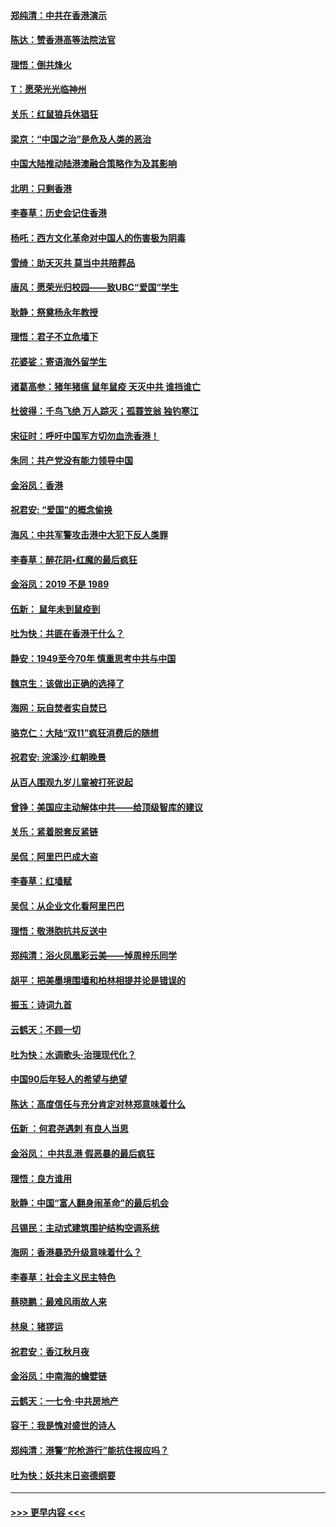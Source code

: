 #### [郑纯清：中共在香港演示](../pages/nsc993/n11670539.md?t=11221201) 
#### [陈达：赞香港高等法院法官](../pages/nsc993/n11669542.md?t=11221201) 
#### [理悟：倒共烽火](../pages/nsc993/n11668844.md?t=11221201) 
#### [T：愿荣光光临神州](../pages/nsc993/n11668421.md?t=11221201) 
#### [关乐：红鼠狼兵休猖狂](../pages/nsc993/n11668378.md?t=11221201) 
#### [梁京：“中国之治”是危及人类的恶治](../pages/nsc993/n11668328.md?t=11221201) 
#### [中国大陆推动陆港澳融合策略作为及其影响](../pages/nsc993/n11668157.md?t=11221201) 
#### [北明：只剩香港](../pages/nsc993/n11668002.md?t=11221201) 
#### [李春草：历史会记住香港](../pages/nsc993/n11667927.md?t=11221201) 
#### [杨吒：西方文化革命对中国人的伤害极为阴毒](../pages/nsc993/n11664521.md?t=11221201) 
#### [雪绮：助天灭共 莫当中共陪葬品](../pages/nsc993/n11662650.md?t=11221201) 
#### [唐风：愿荣光归校园——致UBC“爱国”学生](../pages/nsc993/n11662194.md?t=11221201) 
#### [耿静：祭奠杨永年教授](../pages/nsc993/n11662514.md?t=11221201) 
#### [理悟：君子不立危墙下](../pages/nsc993/n11662172.md?t=11221201) 
#### [花婆娑：寄语海外留学生](../pages/nsc993/n11662121.md?t=11221201) 
#### [诸葛高参：猪年猪瘟 鼠年鼠疫 天灭中共 谁挡谁亡](../pages/nsc993/n11661980.md?t=11221201) 
#### [杜彼得：千鸟飞绝 万人踪灭；孤蓑笠翁 独钓寒江](../pages/nsc993/n11661170.md?t=11221201) 
#### [宋征时：呼吁中国军方切勿血洗香港！](../pages/nsc993/n11415318.md?t=11221201) 
#### [朱同：共产党没有能力领导中国](../pages/nsc993/n11660421.md?t=11221201) 
#### [金浴凤：香港](../pages/nsc993/n11660419.md?t=11221201) 
#### [祝君安: “爱国”的概念偷换](../pages/nsc993/n11659706.md?t=11221201) 
#### [海风：中共军警攻击港中大犯下反人类罪](../pages/nsc993/n11659632.md?t=11221201) 
#### [李春草：醉花阴•红魔的最后疯狂](../pages/nsc993/n11659287.md?t=11221201) 
#### [金浴凤：2019 不是 1989](../pages/nsc993/n11657663.md?t=11221201) 
#### [伍新： 鼠年未到鼠疫到](../pages/nsc993/n11655098.md?t=11221201) 
#### [吐为快：共匪在香港干什么？](../pages/nsc993/n11654891.md?t=11221201) 
#### [静安：1949至今70年 慎重思考中共与中国](../pages/nsc993/n11651244.md?t=11221201) 
#### [魏京生：该做出正确的选择了](../pages/nsc993/n11653084.md?t=11221201) 
#### [海网：玩自焚者实自焚已](../pages/nsc993/n11652423.md?t=11221201) 
#### [骆克仁：大陆“双11”疯狂消费后的随想](../pages/nsc993/n11652305.md?t=11221201) 
#### [祝君安: 浣溪沙·红朝晚景](../pages/nsc993/n11652258.md?t=11221201) 
#### [从百人围观九岁儿童被打死说起](../pages/nsc993/n11651030.md?t=11221201) 
#### [曾铮：美国应主动解体中共——给顶级智库的建议](../pages/nsc993/n11649888.md?t=11221201) 
#### [关乐：紧着脱套反紧链](../pages/nsc993/n11649069.md?t=11221201) 
#### [吴侃：阿里巴巴成大盗](../pages/nsc993/n11645523.md?t=11221201) 
#### [李春草：红墙赋](../pages/nsc993/n11646389.md?t=11221201) 
#### [吴侃：从企业文化看阿里巴巴](../pages/nsc993/n11645476.md?t=11221201) 
#### [理悟：敬港胞抗共反送中](../pages/nsc993/n11645466.md?t=11221201) 
#### [郑纯清：浴火凤凰彩云美——悼周梓乐同学](../pages/nsc993/n11645155.md?t=11221201) 
#### [胡平：把美墨境围墙和柏林相提并论是错误的](../pages/nsc993/n11645134.md?t=11221201) 
#### [振玉：诗词九首](../pages/nsc993/n11644081.md?t=11221201) 
#### [云鹤天：不顾一切](../pages/nsc993/n11643508.md?t=11221201) 
#### [吐为快：水调歌头·治理现代化？](../pages/nsc993/n11643485.md?t=11221201) 
#### [中国90后年轻人的希望与绝望](../pages/nsc993/n11642317.md?t=11221201) 
#### [陈达：高度信任与充分肯定对林郑意味着什么](../pages/nsc993/n11641441.md?t=11221201) 
#### [伍新 ：何君尧遇刺 有良人当思](../pages/nsc993/n11641503.md?t=11221201) 
#### [金浴凤： 中共乱港  假恶暴的最后疯狂](../pages/nsc993/n11641495.md?t=11221201) 
#### [理悟：良方谁用](../pages/nsc993/n11641463.md?t=11221201) 
#### [耿静：中国“富人翻身闹革命”的最后机会](../pages/nsc993/n11640655.md?t=11221201) 
#### [吕锡民：主动式建筑围护结构空调系统](../pages/nsc993/n11640168.md?t=11221201) 
#### [海网：香港暴恐升级意味着什么？](../pages/nsc993/n11635904.md?t=11221201) 
#### [李春草：社会主义民主特色](../pages/nsc993/n11634657.md?t=11221201) 
#### [蔡晓鹏：最难风雨故人来](../pages/nsc993/n11633145.md?t=11221201) 
#### [林泉：猪猡运](../pages/nsc993/n11631469.md?t=11221201) 
#### [祝君安：香江秋月夜](../pages/nsc993/n11631440.md?t=11221201) 
#### [金浴凤：中南海的蟾嬖链](../pages/nsc993/n11631290.md?t=11221201) 
#### [云鹤天：一七令·中共房地产](../pages/nsc993/n11630084.md?t=11221201) 
#### [容干：我是愧对盛世的诗人](../pages/nsc993/n11630059.md?t=11221201) 
#### [郑纯清：港警“陀枪游行”能抗住报应吗？](../pages/nsc993/n11629999.md?t=11221201) 
#### [吐为快：妖共末日盗德纲要](../pages/nsc993/n11628610.md?t=11221201) 

----
#### [ >>> 更早内容 <<< ](../indexes/nsc993-earlier.md)
